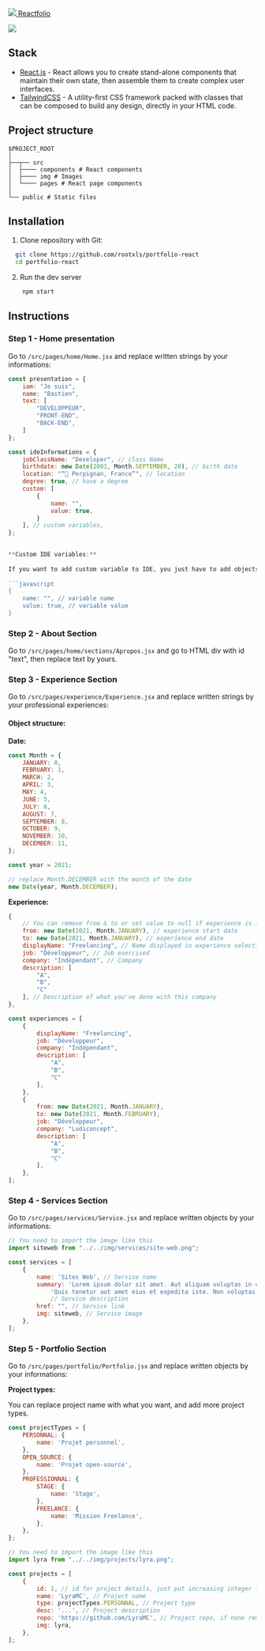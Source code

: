 <link href="https://unpkg.com/tailwindcss@^2/dist/tailwind.min.css" rel="stylesheet">
<p style="display: inline;">
    <a href="https://bsnk.tk/">
        <img src="https://bsnk.tk/favicon-32x32.png?v=4ccd13523eddd3694feac28b19d11786" />
        Reactfolio
    </a>
<p>
    
![](https://cloudinary-a.akamaihd.net/hopwork/image/upload/w_1024,c_limit,dpr_2/khsr0vjuodfclx9qebjk)

## Stack

- [React.js](https://fr.reactjs.org/) - React allows you to create stand-alone components that maintain their own state, then assemble them to create complex user interfaces.
- [TailwindCSS](https://chakra-ui.com/) - A utility-first CSS framework packed with classes that can be composed to build any design, directly in your HTML code.

## Project structure

```
$PROJECT_ROOT
│
├──┬── src 
│  ├──── components # React components
│  ├──── img # Images
│  └──── pages # React page components
│ 
└── public # Static files
```
## Installation

1. Clone repository with Git:

```bash
  git clone https://github.com/rootxls/portfolio-react
  cd portfolio-react
```

2. Run the dev server

```bash
    npm start
```

## Instructions

### Step 1 - Home presentation

Go to `/src/pages/home/Home.jsx` and replace written strings by your informations:

```javascript
const presentation = {
    iam: "Je suis",
    name: "Bastien",
    text: [
        "DÉVELOPPEUR",
        "FRONT-END",
        "BACK-END",
    ]
};
```
    
```javascript
const ideInformations = {
    jobClassName: "Developer", // class Name
    birthdate: new Date(2001, Month.SEPTEMBER, 20), // birth date
    location: "“📍 Perpignan, France”", // location
    degree: true, // have a degree
    custom: [
        {
            name: "",
            value: true,
        }
    ], // custom variables,
};

    
**Custom IDE variables:**
    
If you want to add custom variable to IDE, you just have to add objects like this to ideInformations.custom:
    
```javascript
{
    name: "", // variable name
    value: true, // variable value
}
```

### Step 2 - About Section

Go to `/src/pages/home/sections/Apropos.jsx` and go to HTML div with id "text", then replace text by yours.

### Step 3 - Experience Section

Go to `/src/pages/experience/Experience.jsx` and replace written strings by your professional experiences:

#### Object structure:

**Date:**
```javascript
const Month = {
    JANUARY: 0,
    FEBRUARY: 1,
    MARCH: 2,
    APRIL: 3,
    MAY: 4,
    JUNE: 5,
    JULY: 6,
    AUGUST: 7,
    SEPTEMBER: 8,
    OCTOBER: 9,
    NOVEMBER: 10,
    DECEMBER: 11,
};

const year = 2021;

// replace Month.DECEMBER with the month of the date
new Date(year, Month.DECEMBER);
```

**Experience:**
```javascript
{
    // You can remove from & to or set value to null if experience is in progress
    from: new Date(2021, Month.JANUARY), // experience start date
    to: new Date(2021, Month.JANUARY), // experience end date
    displayName: "Freelancing", // Name displayed in experience selection list
    job: "Développeur", // Job exercised
    company: "Indépendant", // Company
    description: [
        "A", 
        "B",
        "C"
    ], // Description of what you've done with this company
},
```

```javascript
const experiences = [
    {
        displayName: "Freelancing",
        job: "Développeur",
        company: "Indépendant",
        description: [
            "A",
            "B",
            "C"
        ],
    },
    {
        from: new Date(2021, Month.JANUARY),
        to: new Date(2021, Month.FEBRUARY),
        job: "Développeur",
        company: "Ludiconcept",
        description: [
            "A",
            "B",
            "C"
        ],
    },
];
```

### Step 4 - Services Section

Go to `/src/pages/services/Service.jsx` and replace written objects by your informations:

```javascript
// You need to import the image like this
import siteweb from "../../img/services/site-web.png";

const services = [
    {
        name: 'Sites Web', // Service name
        summary: 'Lorem ipsum dolor sit amet. Aut aliquam voluptas in odio nobis non placeat ipsa aut \n' +
            'Quis tenetur aut amet eius et expedita iste. Non voluptas nihil in deleniti dolorem eum quaerat aperiam sed sapiente nemo et enim rerum vel eaque eligendi? Qui saepe quia sed dolor natus cum nemo natus ab provident quae sit illo doloremque ut veniam dolorem sed inventore iste. Id maxime natus qui porro quia est maiores beatae quo cumque debitis.',
            // Service description
        href: "", // Service link
        img: siteweb, // Service image
    },
];
```

### Step 5 - Portfolio Section

Go to `/src/pages/portfolio/Portfolio.jsx` and replace written objects by your informations:

**Project types:**

You can replace project name with what you want, and add more project types.

```javascript
const projectTypes = {
    PERSONNAL: {
        name: 'Projet personnel',
    },
    OPEN_SOURCE: {
        name: 'Projet open-source',
    },
    PROFESSIONNAL: {
        STAGE: {
            name: 'Stage',
        },
        FREELANCE: {
            name: 'Mission Freelance',
        },
    },
};
```

```javascript
// You need to import the image like this
import lyra from "../../img/projects/lyra.png";

const projects = [
    {
        id: 1, // id for project details, just put increasing integer (1,2,3...)
        name: 'LyraMC', // Project name
        type: projectTypes.PERSONNAL, // Project type 
        desc: '...', // Project description
        repo: 'https://github.com/LyraMC', // Project repo, if none remove line or set value to null
        img: lyra,
    },
];
```
